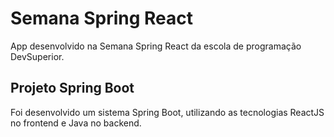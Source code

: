 <h1>Semana Spring React</h1>

App desenvolvido na Semana Spring React da escola de programação DevSuperior.

<h2>Projeto Spring Boot</h2>

Foi desenvolvido um sistema Spring Boot, utilizando as tecnologias ReactJS no frontend e Java no backend.


